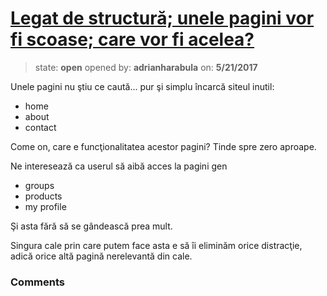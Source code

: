 # [Legat de structură; unele pagini vor fi scoase; care vor fi acelea?](https://github.com/adrianharabula/condr/issues/107)

> state: **open** opened by: **adrianharabula** on: **5/21/2017**

Unele pagini nu ştiu ce caută... pur şi simplu încarcă siteul inutil:

- home
- about
- contact

Come on, care e funcţionalitatea acestor pagini? Tinde spre zero aproape.

Ne interesează ca userul să aibă acces la pagini gen

- groups
- products
- my profile

Şi asta fără să se gândească prea mult.

Singura cale prin care putem face asta e să îi eliminăm orice distracţie, adică orice altă pagină nerelevantă din cale.

### Comments

